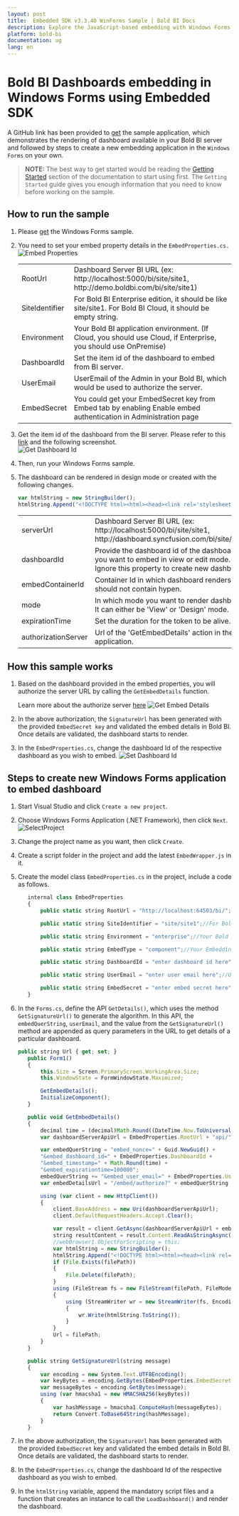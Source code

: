 ```yaml
---
layout: post
title:  Embedded SDK v3.3.40 WinForms Sample | Bold BI Docs
description: Explore the JavaScript-based embedding with Windows Forms sample application supported since v3.3.40 of Bold BI.
platform: bold-bi
documentation: ug
lang: en
---
```


# Bold BI Dashboards embedding in Windows Forms using Embedded SDK

A GitHub link has been provided to [get](https://github.com/boldbi/winforms-sample) the sample application, which demonstrates the rendering of dashboard available in your Bold BI server and followed by steps to create a new embedding application in the `Windows Forms` on your own. 

> **NOTE:** The best way to get started would be reading the [Getting Started](/getting-started/embedding-in-your-application/) section of the documentation to start using first. The `Getting Started` guide gives you enough information that you need to know before working on the sample.  

## How to run the sample

 1. Please [get](https://github.com/boldbi/winforms-sample) the Windows Forms sample.    

 2. You need to set your embed property details in the `EmbedProperties.cs. `
     ![Embed Properties](/static/assets/javascript/sample/images/winforms-props.png)

    <meta charset="utf-8"/>
    <table>
    <tbody>
        <tr>
            <td align="left">RootUrl</td>
            <td align="left">Dashboard Server BI URL (ex: http://localhost:5000/bi/site/site1, http://demo.boldbi.com/bi/site/site1)</td>
        </tr>
        <tr>
            <td align="left">SiteIdentifier</td>
            <td align="left">For Bold BI Enterprise edition, it should be like site/site1. For Bold BI Cloud, it should be empty string.</td>
        </tr>
        <tr>
            <td align="left">Environment</td>
            <td align="left">Your Bold BI application environment. (If Cloud, you should use Cloud, if  Enterprise, you should use OnPremise)</td>
        </tr>
        <tr>
            <td align="left">DashboardId</td>
            <td align="left">Set the item id of the dashboard to embed from BI server.</td>
        </tr>
            <tr>
            <td align="left">UserEmail</td>
            <td align="left">UserEmail of the Admin in your Bold BI, which would be used to authorize the server.</td>
        </tr>
        <tr>
            <td align="left">EmbedSecret</td>
            <td align="left">You could get your EmbedSecret key from Embed tab by enabling Enable embed authentication in Administration page</td>
        </tr>
    </tbody>
    </table>

 3. Get the item id of the dashboard from the BI server. Please refer to this [link](/working-with-dashboards/share-dashboards/get-dashboard-link/#get-link) and the following screenshot.  
    ![Get Dashboard Id](/static/assets/javascript/sample/images/get-dashboard-id.png#max-width=55%)

 4. Then, run your Windows Forms sample.

 5. The dashboard can be rendered in design mode or created with the following changes.

     ```js
     var htmlString = new StringBuilder();
     htmlString.Append("<!DOCTYPE html><html><head><link rel='stylesheet' href='" + System.AppDomain.CurrentDomain.BaseDirectory.Replace("bin\\x64\\Debug\\", "") + "content\\chromium.css'/><script type='text/javascript' src='https://cdnjs.cloudflare.com/ajax/libs/jquery/3.6.0/jquery.min.js'></script><script src='https://cdn.polyfill.io/v2/polyfill.min.js'></script><script type='text/javascript' src='" + System.AppDomain.CurrentDomain.BaseDirectory.Replace("bin\\x64\\Debug\\", "") + "scripts\\EmbedBiWrapper.js'></script></script><script type='text/javascript'>$(document).ready(function() {this.dashboard = BoldBI.create({ serverUrl:'" + EmbedProperties.RootUrl + EmbedProperties.SiteIdentifier + "', dashboardId:'" + EmbedProperties.DashboardId + "',embedContainerId: 'dashboard',embedType:'" + EmbedProperties.EmbedType + "',environment:'" + EmbedProperties.Environment + "',width: window.innerWidth - 20 + 'px',height: window.innerHeight - 20 + 'px',expirationTime: 100000,authorizationServer:{url: '', data:" + resultContent + "},dashboardSettings:{showExport: false,showRefresh: false,showMoreOption: false}});console.log(this.dashboard);this.dashboard.loadDashboard();});</script></head><body style='background-color: white'><div id ='viewer-section' style='background-color: white'><div id ='dashboard'></div></div></body></html>");
     ```

    <meta charset="utf-8"/>
    <table>
    <tbody>
    <tr>
    <td align="left">serverUrl</td>
    <td align="left">Dashboard Server BI URL (ex: http://localhost:5000/bi/site/site1, http://dashboard.syncfusion.com/bi/site/site1)</td>
    </tr>
    <tr>
    <td align="left">dashboardId</td>
    <td align="left">Provide the dashboard id of the dashboard you want to embed in view or edit mode. Ignore this property to create new dashboard.</td>
    </tr>
    <tr>
    <td align="left">embedContainerId</td>
    <td align="left">Container Id in which dashboard renders.It should not contain hypen.</td>
    </tr>
    <tr>
    <td align="left">mode</td>
    <td align="left">In which mode you want to render dashboard. It can either be 'View' or 'Design' mode. </td>
    </tr>
    <tr>
    <td align="left">expirationTime</td>
    <td align="left">Set the duration for the token to be alive.</td>
    </tr>
    <tr>
    <td align="left">authorizationServer</td>
    <td align="left">Url of the 'GetEmbedDetails' action in the application.</td>
    </tr>
    </tbody>
    </table>

## How this sample works

 1. Based on the dashboard provided in the embed properties, you will authorize the server URL by calling the `GetEmbedDetails` function.

    Learn more about the authorize server [here](/security-configuration/authorize-server/)
    ![Get Embed Details](/static/assets/javascript/sample/images/winforms-authorize.png)

 2. In the above authorization, the `SignatureUrl` has been generated with the provided `EmbedSecret key` and validated the embed details in Bold BI. Once details are validated, the dashboard starts to render.

 3. In the `EmbedProperties.cs`, change the dashboard Id of the respective dashboard as you wish to embed.
    ![Set Dashboard Id](/static/assets/javascript/sample/images/winforms-dashboard.png)


## Steps to create new Windows Forms application to embed dashboard
 1. Start Visual Studio and click `Create a new project`.

 2. Choose Windows Forms Application (.NET Framework), then click `Next`.
   ![SelectProject](/static/assets/javascript/sample/images/winforms_create_project.png#max-width=85%)

 3. Change the project name as you want, then click `Create`.

 4. Create a script folder in the project and add the latest `EmbedWrapper.js` in it.

 5. Create the model class `EmbedProperties.cs` in the project, include a code as follows.

     ```js
        internal class EmbedProperties
        {
            public static string RootUrl = "http://localhost:64503/bi/";//Dashboard Server BI URL (ex: http://localhost:5000/bi/site/site1, http://demo.boldbi.com/bi/site/site1)

            public static string SiteIdentifier = "site/site1";//For Bold BI Enterprise edition, it should be like site/site1. For Bold BI Cloud, it should be empty string.

            public static string Environment = "enterprise";//Your Bold BI application environment. (If Cloud, you should use Cloud, if  Enterprise, you should use OnPremise)

            public static string EmbedType = "component";//Your Embedding type. If you are embedding as component, you should set 'component', if your are embedding as ifrmae, you should set 'iframe'

            public static string DashboardId = "enter dashboard id here";//Set the item id of the dashboard to embed from BI server.

            public static string UserEmail = "enter user email here";//UserEmail of the Admin in your Bold BI, which would be used to authorize the server.

            public static string EmbedSecret = "enter embed secret here";//You could get your EmbedSecret key from Embed tab by enabling Enable embed authentication in Administration page.
        }
     ```

 6. In the `Forms.cs`, define the API `GetDetails()`, which uses the method `GetSignatureUrl()` to generate the algorithm. In this API, the `embedQuerString`, `userEmail`, and the value from the `GetSignatureUrl()` method are appended as query parameters in the URL to get details of a particular dashboard.

     ```js
     public string Url { get; set; }
        public Form1()
        {
            this.Size = Screen.PrimaryScreen.WorkingArea.Size;
            this.WindowState = FormWindowState.Maximized;

            GetEmbedDetails();
            InitializeComponent();
        }

        public void GetEmbedDetails()
        {
            decimal time = (decimal)Math.Round((DateTime.Now.ToUniversalTime() - new DateTime(1970, 1, 1)).TotalMilliseconds / 1000);
            var dashboardServerApiUrl = EmbedProperties.RootUrl + "api/" + EmbedProperties.SiteIdentifier;

            var embedQuerString = "embed_nonce=" + Guid.NewGuid() +
            "&embed_dashboard_id=" + EmbedProperties.DashboardId +
            "&embed_timestamp=" + Math.Round(time) +
            "&embed_expirationtime=100000";
            embedQuerString += "&embed_user_email=" + EmbedProperties.UserEmail;
            var embedDetailsUrl = "/embed/authorize?" + embedQuerString + "&embed_signature=" + GetSignatureUrl(embedQuerString);

            using (var client = new HttpClient())
            {
                client.BaseAddress = new Uri(dashboardServerApiUrl);
                client.DefaultRequestHeaders.Accept.Clear();

                var result = client.GetAsync(dashboardServerApiUrl + embedDetailsUrl).Result;
                string resultContent = result.Content.ReadAsStringAsync().Result;
                //webBrowser1.ObjectForScripting = this;
                var htmlString = new StringBuilder();
                htmlString.Append("<!DOCTYPE html><html><head><link rel='stylesheet' href='" + System.AppDomain.CurrentDomain.BaseDirectory.Replace("bin\\x64\\Debug\\", "") + "content\\chromium.css'/><script type='text/javascript' src='https://cdnjs.cloudflare.com/ajax/libs/jquery/3.6.0/jquery.min.js'></script><script src='https://cdn.polyfill.io/v2/polyfill.min.js'></script><script type='text/javascript' src='" + System.AppDomain.CurrentDomain.BaseDirectory.Replace("bin\\x64\\Debug\\", "") + "scripts\\EmbedBiWrapper.js'></script></script><script type='text/javascript'>$(document).ready(function() {this.dashboard = BoldBI.create({ serverUrl:'" + EmbedProperties.RootUrl + EmbedProperties.SiteIdentifier + "', dashboardId:'" + EmbedProperties.DashboardId + "',embedContainerId: 'dashboard',embedType:'" + BoldBI.EmbedType.Component + "',environment:'" + BoldBI.Environment.Enterprise, /* If Cloud, you should use BoldBI.Environment.Cloud */ + "'mode: '" + BoldBI.Mode.View + "',width: window.innerWidth - 20 + 'px',height: window.innerHeight - 20 + 'px',expirationTime: 100000,authorizationServer:{url: '', data:" + resultContent + "}});this.dashboard.loadDashboard();});</script></head><body style='background-color: white'><div id ='viewer-section' style='background-color: white'><div id ='dashboard'></div></div></body></html>");
                if (File.Exists(filePath))
                {
                    File.Delete(filePath);
                }
                using (FileStream fs = new FileStream(filePath, FileMode.Create))
                {
                    using (StreamWriter wr = new StreamWriter(fs, Encoding.UTF8))
                    {
                        wr.Write(htmlString.ToString());
                    }
                }
                Url = filePath;
            }
        }

        public string GetSignatureUrl(string message)
        {
            var encoding = new System.Text.UTF8Encoding();
            var keyBytes = encoding.GetBytes(EmbedProperties.EmbedSecret);
            var messageBytes = encoding.GetBytes(message);
            using (var hmacsha1 = new HMACSHA256(keyBytes))
            {
                var hashMessage = hmacsha1.ComputeHash(messageBytes);
                return Convert.ToBase64String(hashMessage);
            }
        }
     ```

 7. In the above authorization, the `SignatureUrl` has been generated with the provided `EmbedSecret` key and validated the embed details in Bold BI. Once details are validated, the dashboard starts to render.

 8. In the `EmbedProperties.cs`, change the dashboard Id of the respective dashboard as you wish to embed.

 9. In the `htmlString` variable, append the mandatory script files and a function that creates an instance to call the `LoadDashboard()` and render the dashboard.